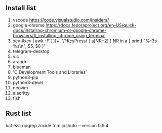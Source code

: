 ## Install list
1. vscode https://code.visualstudio.com/insiders/
2. google-chrome https://docs.fedoraproject.org/en-US/quick-docs/installing-chromium-or-google-chrome-browsers/#_installing_chrome_using_terminal
3. xev #xev | awk -F'[ )]+' '/^KeyPress/ { a[NR+2] } NR in a { printf "%-3s %s\n", $5, $8 }'
4. telegram-desktop
5. vlc
6. arandr
7. blueman
8. 'C Development Tools and Libraries'
9. python3-pip
10. python3-devel
11. neovim
12. alacritty
13. fish

## Rust list
bat eza ripgrep zoxide fnm
joshuto --version 0.9.4